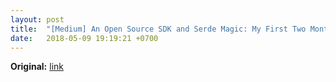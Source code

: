 ```yaml
---
layout: post
title:  "[Medium] An Open Source SDK and Serde Magic: My First Two Months as a Member of the Rust Community"
date:   2018-05-09 19:19:21 +0700
---
```


**Original:** [link](https://medium.com/hackernoon/an-open-source-sdk-and-serde-magic-my-first-two-months-as-a-member-of-the-rust-community-333444af761e)
